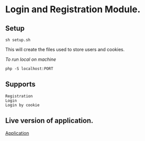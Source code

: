 # Login and Registration Module.

## Setup
    sh setup.sh
This will create the files used to store users and cookies.

*To run local on machine*

    php -S localhost:PORT



## Supports
    Registration
    Login
    Login by cookie
    
    
## Live version of application.
[Application](http://php.scriptknugen.se)
    
